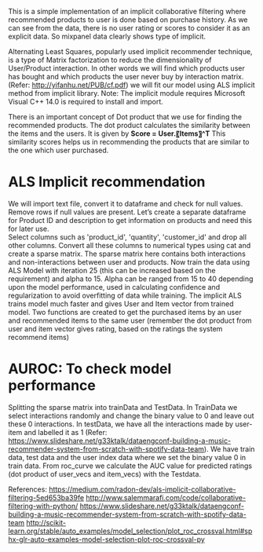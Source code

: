 This is a simple implementation of an implicit collaborative filtering where recommended products to user is done based on purchase history. As we can see from the data, there is no user rating or scores to consider it as an explicit data. So mixpanel data clearly shows type of implicit. 

Alternating Least Squares, popularly used implicit recommender technique, is a type of Matrix factorization to reduce the dimensionality of User/Product interaction. In other words we will find which products user has bought and which products the user never buy by interaction matrix. (Refer: http://yifanhu.net/PUB/cf.pdf)  we will fit our model using ALS implicit method from implicit library. Note: The implicit module requires Microsoft Visual C++ 14.0 is required to install and import.

There is an important concept of Dot product that we use for finding the recommended products. The dot product calculates the similarity between the items and the users. It is given by
                             **Score = User.〖Items〗^T**
This similarity scores helps us in recommending the products that are similar to the one which user purchased. 

# ALS Implicit recommendation  
We will import text file, convert it to dataframe and check for null values. Remove rows if null values are present. Let’s create a separate dataframe for Product ID and description to get information on products and need this for later use.  
Select columns such as 'product_id', 'quantity', 'customer_id' and drop all other columns. Convert all these columns to numerical types using cat and create a sparse matrix. The sparse matrix here contains both interactions and non-interactions between user and products. 
Now train the data using ALS Model with iteration 25 (this can be increased based on the requirement) and alpha to 15. Alpha can be ranged from 15 to 40 depending upon the model performance, used in calculating confidence and regularization to avoid overfitting of data while training. The implicit ALS trains model much faster and gives User and Item vector from trained model. 
Two functions are created to get the purchased items by an user and recommended items to the same user (remember the dot product from user and item vector gives rating, based on the ratings the system recommend items) 

# AUROC: To check model performance

Splitting the sparse matrix into trainData and TestData. In TrainData we select interactions randomly and change the binary value to 0 and leave out these 0 interactions. In testData, we have all the interactions made by user-item and labelled it as 1 (Refer: https://www.slideshare.net/g33ktalk/dataengconf-building-a-music-recommender-system-from-scratch-with-spotify-data-team). We have train data, test data and the user index data where we set the binary value 0 in train data. From roc_curve we calculate the AUC value for predicted ratings (dot product of user_vecs and item_vecs) with the Testdata. 


References:
https://medium.com/radon-dev/als-implicit-collaborative-filtering-5ed653ba39fe
http://www.salemmarafi.com/code/collaborative-filtering-with-python/
https://www.slideshare.net/g33ktalk/dataengconf-building-a-music-recommender-system-from-scratch-with-spotify-data-team
http://scikit-learn.org/stable/auto_examples/model_selection/plot_roc_crossval.html#sphx-glr-auto-examples-model-selection-plot-roc-crossval-py

